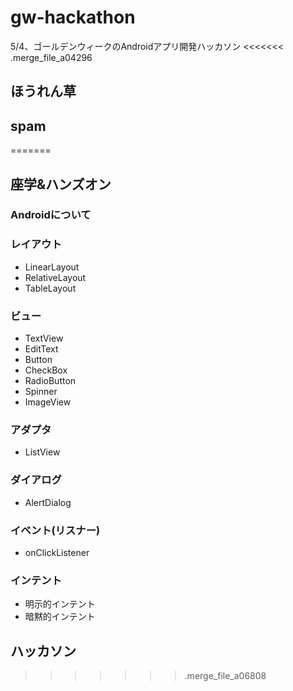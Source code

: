 ﻿# gw-hackathon
5/4、ゴールデンウィークのAndroidアプリ開発ハッカソン
<<<<<<< .merge_file_a04296

## ほうれん草
## spam
=======
## 座学&ハンズオン
### Androidについて
### レイアウト
- LinearLayout
- RelativeLayout
- TableLayout
### ビュー

- TextView
- EditText
- Button
- CheckBox
- RadioButton
- Spinner
- ImageView

### アダプタ

- ListView

### ダイアログ

- AlertDialog

### イベント(リスナー)

- onClickListener

### インテント

- 明示的インテント
- 暗黙的インテント

## ハッカソン
>>>>>>> .merge_file_a06808
